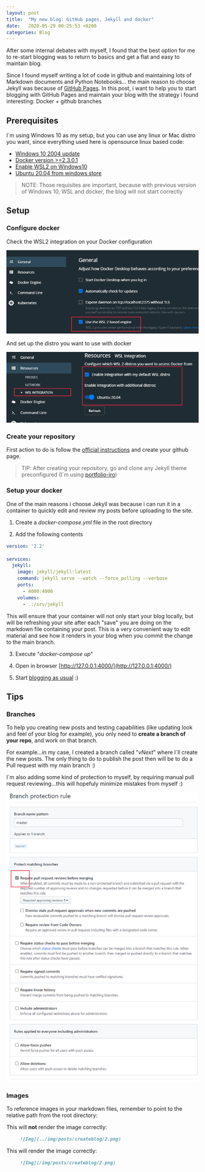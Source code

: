 ```yaml
---
layout: post
title:  "My new blog: GitHub pages, Jekyll and docker"
date:   2020-05-29 00:25:53 +0200
categories: Blog
---
```


After some internal debates with myself, I found that the best option for me to re-start blogging was to return to basics and get a flat and easy to maintain blog. 

Since I found myself writing a lot of code in github and maintaining lots of Markdown documents and Python Notebooks... the main reason to choose Jekyll was because of [GitHub Pages](https://pages.github.com/). In this post, i want to help you to start blogging with GitHub Pages and maintain your blog with the strategy i found interesting: Docker + github branches

## Prerequisites

I´m using Windows 10 as my setup, but you can use any linux or Mac distro you want, since everything used here is opensource linux based code:

- [Windows 10 2004 update](https://blogs.windows.com/windowsexperience/2020/05/27/how-to-get-the-windows-10-may-2020-update/)
- [Docker version >=2.3.0.1](https://www.docker.com/products/docker-desktop)
- [Enable WSL2 on Windows10](https://docs.microsoft.com/en-us/windows/wsl/install-win10)
- [Ubuntu 20.04 from windows store](https://www.microsoft.com/en-us/p/ubuntu-2004-lts/9n6svws3rx71?activetab=pivot:overviewtab)

>NOTE: Those requisites are important, because with previous version of Windows 10, WSL and docker, the blog will not start correctly

## Setup

### Configure docker

Check the WSL2 integration on your Docker configuration

![Use WSL 2 engine](/img/posts/createblog/1.png)

And set up the distro you want to use with docker

![Enable Ubuntu-20.04 integration](/img/posts/createblog/2.png)

### Create your repository

First action to do is follow the [official instructions](https://guides.github.com/features/pages/) and create your github page.

>TIP: After creating your repository, go and clone any Jekyll theme preconfigured (I´m using [portfolio-iro](https://github.com/rohanchandra/type-theme/))

### Setup your docker

One of the main reasons i choose Jekyll was because i can run it in a container to quickly edit and review my posts before uploading to the site.

1) Create a _docker-compose.yml_ file in the root directory

2) Add the following contents

```yml
version: '2.2'

services:
  jekyll:
    image: jekyll/jekyll:latest
    command: jekyll serve --watch --force_polling --verbose
    ports:
      - 4000:4000
    volumes:
      - .:/srv/jekyll
```

This will ensure that your container will not only start your blog locally, but will be refreshing your site after each "save" you are doing on the markdown file containing your post. This is a very convenient way to edit material and see how it renders in your blog when you commit the change to the main branch.

3) Execute "_docker-compose up_" 

4) Open in browser [http://127.0.0.1:4000/](http://127.0.0.1:4000/)

5) Start [blogging as usual](https://jekyllrb.com/docs/step-by-step/08-blogging/) :) 


## Tips

### Branches

To help you creating new posts and testing capabilities (like updating look and feel of your blog for example), you only need to **create a branch of your repo**, and work on that branch. 

For example...in my case, I created a branch called "_vNext_" where I´ll create the new posts. The only thing to do to publish the post then will be to do a Pull request with my main branch :)

I´m also adding some kind of protection to myself, by requiring manual pull request reviewing...this will hopefuly minimize  mistakes from myself :)

![require pull request reviews](/img/posts/createblog/3.png)

### Images

To reference images in your markdown files, remember to point to the relative path from the root directory:

This will **not** render the image correctly:

```markdown
     ![Img](../img/posts/createblog/2.png)
```

This will render the image correctly:
```markdown
     ![Img](/img/posts/createblog/2.png)
```